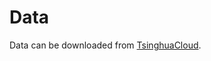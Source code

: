 # Data

Data can be downloaded from [TsinghuaCloud](https://cloud.tsinghua.edu.cn/d/5d8628d7f0b6453a8d7c/).
